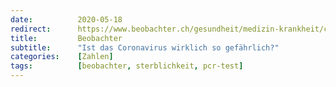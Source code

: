 ```yaml
---
date:          2020-05-18
redirect:      https://www.beobachter.ch/gesundheit/medizin-krankheit/covid-19-ist-das-coronavirus-wirklich-so-gefahrlich
title:         Beobachter
subtitle:      "Ist das Coronavirus wirklich so gefährlich?"
categories:    [Zahlen]
tags:          [beobachter, sterblichkeit, pcr-test]
---
```

